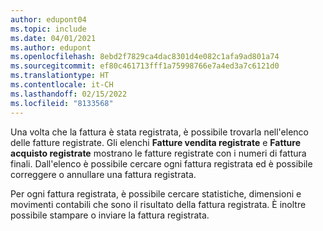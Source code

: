 ```yaml
---
author: edupont04
ms.topic: include
ms.date: 04/01/2021
ms.author: edupont
ms.openlocfilehash: 8ebd2f7829ca4dac8301d4e082c1afa9ad801a74
ms.sourcegitcommit: ef80c461713fff1a75998766e7a4ed3a7c6121d0
ms.translationtype: HT
ms.contentlocale: it-CH
ms.lasthandoff: 02/15/2022
ms.locfileid: "8133568"
---
```

Una volta che la fattura è stata registrata, è possibile trovarla nell'elenco delle fatture registrate. Gli elenchi **Fatture vendita registrate** e **Fatture acquisto registrate** mostrano le fatture registrate con i numeri di fattura finali. Dall'elenco è possibile cercare ogni fattura registrata ed è possibile correggere o annullare una fattura registrata.  

Per ogni fattura registrata, è possibile cercare statistiche, dimensioni e movimenti contabili che sono il risultato della fattura registrata. È inoltre possibile stampare o inviare la fattura registrata.  
